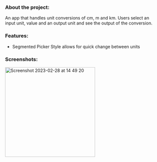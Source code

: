 ### About the project: 

An app that handles unit conversions of cm, m and km.
Users select an input unit, value and an output unit and see the output of the conversion.

### Features:

- Segmented Picker Style allows for quick change between units

### Screenshots:

<img width="293" alt="Screenshot 2023-02-28 at 14 49 20" src="https://user-images.githubusercontent.com/106250080/221889182-9df77c06-e776-44a6-bcbf-af0c68ce4111.png">


